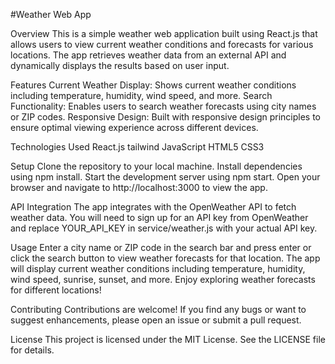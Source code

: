 
#Weather Web App

Overview
This is a simple weather web application built using React.js that allows users to view current weather conditions and forecasts for various locations. The app retrieves weather data from an external API and dynamically displays the results based on user input.

Features
Current Weather Display: Shows current weather conditions including temperature, humidity, wind speed, and more.
Search Functionality: Enables users to search weather forecasts using city names or ZIP codes.
Responsive Design: Built with responsive design principles to ensure optimal viewing experience across different devices.

Technologies Used
React.js
tailwind 
JavaScript
HTML5
CSS3

Setup
Clone the repository to your local machine.
Install dependencies using npm install.
Start the development server using npm start.
Open your browser and navigate to http://localhost:3000 to view the app.

API Integration
The app integrates with the OpenWeather API to fetch weather data. You will need to sign up for an API key from OpenWeather and replace YOUR_API_KEY in service/weather.js with your actual API key.

Usage
Enter a city name or ZIP code in the search bar and press enter or click the search button to view weather forecasts for that location.
The app will display current weather conditions including temperature, humidity, wind speed, sunrise, sunset, and more.
Enjoy exploring weather forecasts for different locations!

Contributing
Contributions are welcome! If you find any bugs or want to suggest enhancements, please open an issue or submit a pull request.

License
This project is licensed under the MIT License. See the LICENSE file for details.
